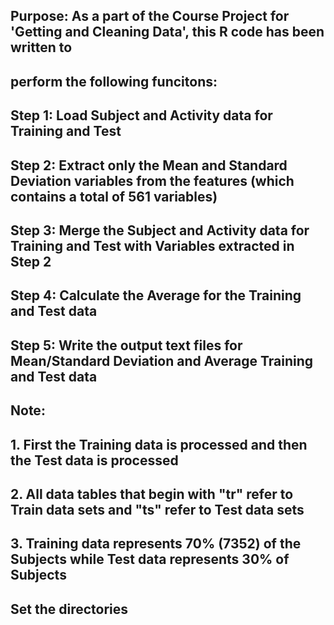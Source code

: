  ##
  ## Purpose: As a part of the Course Project for 'Getting and Cleaning Data', this R code has been written to 
  ## perform the following funcitons:
  ## Step 1: Load Subject and Activity data for Training and Test
  ## Step 2: Extract only the Mean and Standard Deviation variables from the features (which contains a total of 561 variables)
  ## Step 3: Merge the Subject and Activity data for Training and Test with Variables extracted in Step 2
  ## Step 4: Calculate the Average for the Training and Test data
  ## Step 5: Write the output text files for Mean/Standard Deviation and Average Training and Test data
  ## 
  ## Note: 
  ## 1. First the Training data is processed and then the Test data is processed
  ## 2. All data tables that begin with "tr" refer to Train data sets and "ts" refer to Test data sets
  ## 3. Training data represents 70% (7352) of the Subjects while Test data represents 30% of Subjects 
  ## Set the directories
  ##
